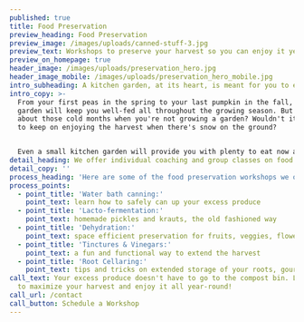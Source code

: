 ```yaml
---
published: true
title: Food Preservation
preview_heading: Food Preservation
preview_image: /images/uploads/canned-stuff-3.jpg
preview_text: Workshops to preserve your harvest so you can enjoy it year-round.
preview_on_homepage: true
header_image: /images/uploads/preservation_hero.jpg
header_image_mobile: /images/uploads/preservation_hero_mobile.jpg
intro_subheading: A kitchen garden, at its heart, is meant for you to eat from.
intro_copy: >-
  From your first peas in the spring to your last pumpkin in the fall, your
  garden will keep you well-fed all throughout the growing season. But what
  about those cold months when you're not growing a garden? Wouldn't it be nice
  to keep on enjoying the harvest when there's snow on the ground?


  Even a small kitchen garden will provide you with plenty to eat now and plenty to preserve and enjoy later. Denver Kitchen Gardens offers food preservation workshops so our clients can fully benefit from the hard work they have put into their gardens.
detail_heading: We offer individual coaching and group classes on food preservation techniques
detail_copy: ''
process_heading: 'Here are some of the food preservation workshops we offer:'
process_points:
  - point_title: 'Water bath canning:'
    point_text: learn how to safely can up your excess produce
  - point_title: 'Lacto-fermentation:'
    point_text: homemade pickles and krauts, the old fashioned way
  - point_title: 'Dehydration:'
    point_text: space efficient preservation for fruits, veggies, flowers & herbs
  - point_title: 'Tinctures & Vinegars:'
    point_text: a fun and functional way to extend the harvest
  - point_title: 'Root Cellaring:'
    point_text: tips and tricks on extended storage of your roots, gourds & onions
call_text: Your excess produce doesn't have to go to the compost bin. Learn how
  to maximize your harvest and enjoy it all year-round!
call_url: /contact
call_button: Schedule a Workshop
---
```

